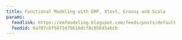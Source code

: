 ```yaml
---
title: Functional Modeling with EMF, Xtext, Groovy and Scala
params:
  feedlink: https://emfmodeling.blogspot.com/feeds/posts/default
  feedid: 6a707cbf5871d79616dcf8c85845abcb
---
```

